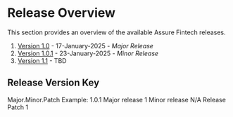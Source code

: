 # Release Overview 
This section provides an overview of the available Assure Fintech releases. 

1. [Version 1.0](./Version1.0.md) - 17-January-2025 - *Major Release*
2. [Version 1.0.1](./Version1.0.1.md) - 23-January-2025 - *Minor Release*
3. [Version 1.1](./Version1.1.md) - TBD

## Release Version Key
Major.Minor.Patch
Example:
1.0.1
Major release 1
Minor release N/A
Release Patch 1
